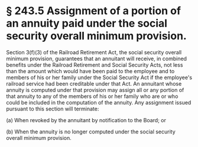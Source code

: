# § 243.5   Assignment of a portion of an annuity paid under the social security overall minimum provision.

Section 3(f)(3) of the Railroad Retirement Act, the social security overall minimum provision, guarantees that an annuitant will receive, in combined benefits under the Railroad Retirement and Social Security Acts, not less than the amount which would have been paid to the employee and to members of his or her family under the Social Security Act if the employee's railroad service had been creditable under that Act. An annuitant whose annuity is computed under that provision may assign all or any portion of that annuity to any of the members of his or her family who are or who could be included in the computation of the annuity. Any assignment issued pursuant to this section will terminate:


(a) When revoked by the annuitant by notification to the Board; or


(b) When the annuity is no longer computed under the social security overall minimum provision.




